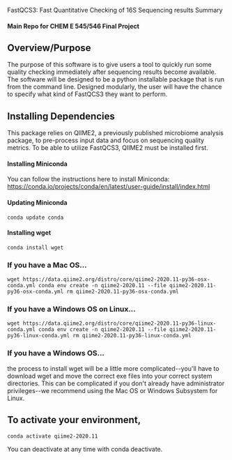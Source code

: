  FastQCS3: Fast Quantitative Checking of 16S Sequencing results Summary

#### Main Repo for CHEM E 545/546 Final Project


## Overview/Purpose
The purpose of this software is to give users a tool to quickly run some quality checking immediately after sequencing results become available. The software will be designed to be a python installable package that is run from the command line. Designed modularly, the user will have the chance to specify what kind of FastQCS3 they want to perform.

## Installing Dependencies
This package relies on QIIME2, a previously published microbiome analysis package, to pre-process input data and focus on sequencing quality metrics. To be able to utilize FastQCS3, QIIME2 must be installed first. 

#### Installing Miniconda
You can follow the instructions here to install Miniconda: https://conda.io/projects/conda/en/latest/user-guide/install/index.html

#### Updating Miniconda
`conda update conda`

#### Installing wget
`conda install wget`

### If you have a Mac OS...
`wget https://data.qiime2.org/distro/core/qiime2-2020.11-py36-osx-conda.yml
conda env create -n qiime2-2020.11 --file qiime2-2020.11-py36-osx-conda.yml
rm qiime2-2020.11-py36-osx-conda.yml`

### If you have a Windows OS on Linux...
`wget https://data.qiime2.org/distro/core/qiime2-2020.11-py36-linux-conda.yml
conda env create -n qiime2-2020.11 --file qiime2-2020.11-py36-linux-conda.yml
rm qiime2-2020.11-py36-linux-conda.yml`

### If you have a Windows OS...
the process to install wget will be a little more complicated--you'll have to download wget and move the correct exe files into your correct system directories. This can be complicated if you don't already have administrator privileges--we recommend using the Mac OS or Windows Subsystem for Linux.

## To activate your environment,

`conda activate qiime2-2020.11`

You can deactivate at any time with conda deactivate.

